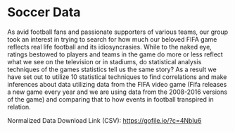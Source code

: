 # Soccer Data
As avid football fans and passionate supporters of various teams, our group took an interest in trying to search for how much our beloved FIFA game reflects real life football and its idiosyncrasies. While to the naked eye, ratings bestowed to players and teams in the game do more or less reflect what we see on the television or in stadiums, do statistical analysis techniques of the games statistics tell us the same story? As a result we have set out to utilize 10 statistical techniques to find correlations and make inferences about data utilizing data from the FIFA video game (Fifa releases a new game every year and we are using data from the 2008-2016 versions of the game) and comparing that to how events in football transpired in relation.

Normalized Data Download Link (CSV): https://gofile.io/?c=4NbIu6
